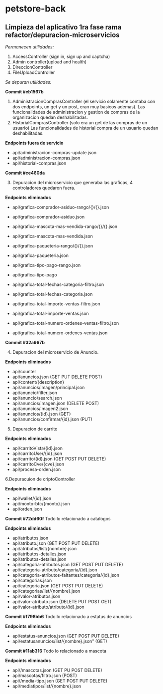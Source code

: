 # petstore-back 
## Limpieza del aplicativo 1ra fase rama refactor/depuracion-microservicios

*Permanecen utilidades:*

1. AccessController (sign in, sign up and captcha)
2. Admin controller(upload and health)
3. DireccionController
4. FileUploadController


*Se depuran utilidades:*

**Commit #cb1567b**
1. AdministracionComprasController (el servicio solamente contaba con dos endpoints, un get y un post, eran muy basicos ademas). Las funcionalidades de administracion y gestion de compras de la organizacion quedan deshabilitadas.
2. HistorialComprasController (solo era un get de las compras de un usuario) Las funcionalidades de historial compra de un usuario quedan deshabilitadas. 

**Endpoints fuera de servicio**

- api/administracion-compras-update.json
- api/administracion-compras.json
- api/historial-compras.json

**Commit #ce460da**

3. Depuracion del microservicio que generaba las graficas, 4 controladores quedaron fuera.

**Endpoints eliminados**

- api/grafica-comprador-asiduo-rango/{}/{}.json
- api/grafica-comprador-asiduo.json
- api/grafica-mascota-mas-vendida-rango/{}/{}.json
- api/grafica-mascota-mas-vendida.json
- api/grafica-paqueteria-rango/{}/{}.json
- api/grafica-paqueteria.json

- api/grafica-tipo-pago-rango.json
- api/grafica-tipo-pago

- api/grafica-total-fechas-categoria-filtro.json
- api/grafica-total-fechas-categoria.json

- api/grafica-total-importe-ventas-filtro.json
- api/grafica-total-importe-ventas.json
- api/grafica-total-numero-ordenes-ventas-filtro.json
- api/grafica-total-numero-ordenes-ventas.json

**Commit #32a967b**

4. Depuracion del microservicio de Anuncio.

**Endpoints eliminados**

- api/counter
- api/anuncios.json (GET PUT DELETE POST)
- api/content/{description}
- api/anuncios/imagen/principal.json
- api/anuncio/filter.json
- api/anuncio/search.json
- api/anuncios/imagen.json (DELETE POST)
- api/anuncios/imagen2.json
- api/anuncios/{id}.json (GET)
- api/anuncios/confirmar/{id}.json (PUT)

5. Depuracion de carrito

**Endpoints eliminados**

- api/carritoVista/{id}.json
- api/carritoUser/{id}.json
- api/carrito/{id}.json (GET POST PUT DELETE)
- api/carritoCve/{cve}.json
- api/procesa-orden.json

6.Depuracuion de criptoController

**Endpoints eliminados**

- api/wallet/{id}.json
- api/monto-btc/{monto}.json
- api/orden.json

**Commit #72dd60f**
Todo lo relacionado a catalogos

**Endpoints eliminados**

- api/atributos.json
- api/atributo.json (GET POST PUT DELETE)
- api/atributos/list/{nombre}.json
- api/atributos-detalles.json
- api/atributos-detalles.json
- api/categoria-atributos.json (GET POST PUT DELETE)
- api/categoria-atributo/categoria/{id}.json
- api/categoria-atributos-faltantes/categoria/{id}.json
- api/categorias.json
- api/categoria.json (GET POST PUT DELETE)
- api/categorias/list/{nombre}.json
- api/valor-atributos.json
- api/valor-atributo.json (DELETE PUT POST GET)
- api/valor-atributo/atributo/{id}.json

**Commit #f796bb6**
Todo lo relacionado a estatus de anuncios

**Endpoints eliminados**
- api/estatus-anuncios.json (GET POST PUT DELETE)
- api/estatusanuncios/list/{nombre}.json" (GET)

**Commit #11ab316**
Todo lo relacionado a mascota

**Endpoints eliminados**
- api//mascotas.json (GET PU POST DELETE)
- api/mascotas/filtro.json (POST)
- api//media-tipo.json (GET POST PUT DELETE)
- api/mediatipos/list/{nombre}.json

